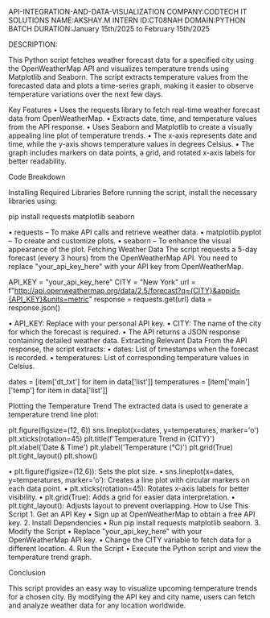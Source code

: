 API-INTEGRATION-AND-DATA-VISUALIZATION
COMPANY:CODTECH IT SOLUTIONS NAME:AKSHAY.M INTERN ID:CT08NAH DOMAIN:PYTHON BATCH DURATION:January 15th/2025 to February 15th/2025

DESCRIPTION:

This Python script fetches weather forecast data for a specified city using the OpenWeatherMap API and visualizes temperature trends using Matplotlib and Seaborn. The script extracts temperature values from the forecasted data and plots a time-series graph, making it easier to observe temperature variations over the next few days.

Key Features • Uses the requests library to fetch real-time weather forecast data from OpenWeatherMap. • Extracts date, time, and temperature values from the API response. • Uses Seaborn and Matplotlib to create a visually appealing line plot of temperature trends. • The x-axis represents date and time, while the y-axis shows temperature values in degrees Celsius. • The graph includes markers on data points, a grid, and rotated x-axis labels for better readability.

Code Breakdown

Installing Required Libraries
Before running the script, install the necessary libraries using:

pip install requests matplotlib seaborn

•	requests – To make API calls and retrieve weather data.
•	matplotlib.pyplot – To create and customize plots.
•	seaborn – To enhance the visual appearance of the plot.
Fetching Weather Data
The script requests a 5-day forecast (every 3 hours) from the OpenWeatherMap API. You need to replace "your_api_key_here" with your API key from OpenWeatherMap.

API_KEY = "your_api_key_here" CITY = "New York" url = f"http://api.openweathermap.org/data/2.5/forecast?q={CITY}&appid={API_KEY}&units=metric" response = requests.get(url) data = response.json()

•	API_KEY: Replace with your personal API key.
•	CITY: The name of the city for which the forecast is required.
•	The API returns a JSON response containing detailed weather data.
Extracting Relevant Data
From the API response, the script extracts: • dates: List of timestamps when the forecast is recorded. • temperatures: List of corresponding temperature values in Celsius.

dates = [item['dt_txt'] for item in data['list']] temperatures = [item['main']['temp'] for item in data['list']]

Plotting the Temperature Trend
The extracted data is used to generate a temperature trend line plot:

plt.figure(figsize=(12, 6)) sns.lineplot(x=dates, y=temperatures, marker='o') plt.xticks(rotation=45) plt.title(f'Temperature Trend in {CITY}') plt.xlabel('Date & Time') plt.ylabel('Temperature (°C)') plt.grid(True) plt.tight_layout() plt.show()

•	plt.figure(figsize=(12,6)): Sets the plot size.
•	sns.lineplot(x=dates, y=temperatures, marker='o'): Creates a line plot with circular markers on each data point.
•	plt.xticks(rotation=45): Rotates x-axis labels for better visibility.
•	plt.grid(True): Adds a grid for easier data interpretation.
•	plt.tight_layout(): Adjusts layout to prevent overlapping.
How to Use This Script 1. Get an API Key • Sign up at OpenWeatherMap to obtain a free API key. 2. Install Dependencies • Run pip install requests matplotlib seaborn. 3. Modify the Script • Replace "your_api_key_here" with your OpenWeatherMap API key. • Change the CITY variable to fetch data for a different location. 4. Run the Script • Execute the Python script and view the temperature trend graph.

Conclusion

This script provides an easy way to visualize upcoming temperature trends for a chosen city. By modifying the API key and city name, users can fetch and analyze weather data for any location worldwide.
